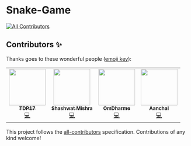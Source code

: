 # Snake-Game
<!-- ALL-CONTRIBUTORS-BADGE:START - Do not remove or modify this section -->
[![All Contributors](https://img.shields.io/badge/all_contributors-4-orange.svg?style=flat-square)](#contributors-)
<!-- ALL-CONTRIBUTORS-BADGE:END -->
## Contributors ✨

Thanks goes to these wonderful people ([emoji key](https://allcontributors.org/docs/en/emoji-key)):

<!-- ALL-CONTRIBUTORS-LIST:START - Do not remove or modify this section -->
<!-- prettier-ignore-start -->
<!-- markdownlint-disable -->
<table>
  <tr>
    <td align="center"><a href="https://github.com/TDP17"><img src="https://avatars.githubusercontent.com/u/71214045?v=4?s=100" width="100px;" alt=""/><br /><sub><b>TDP17</b></sub></a><br /><a href="https://github.com/Bauddhik-Geeks/Snake-Game/commits?author=TDP17" title="Code">💻</a></td>
    <td align="center"><a href="http://shashwatmishra.codes/"><img src="https://avatars.githubusercontent.com/u/56419358?v=4?s=100" width="100px;" alt=""/><br /><sub><b>Shashwat Mishra</b></sub></a><br /><a href="https://github.com/Bauddhik-Geeks/Snake-Game/commits?author=ampsteric" title="Code">💻</a></td>
    <td align="center"><a href="https://github.com/OmDharme"><img src="https://avatars.githubusercontent.com/u/85190369?v=4?s=100" width="100px;" alt=""/><br /><sub><b>OmDharme</b></sub></a><br /><a href="https://github.com/Bauddhik-Geeks/Snake-Game/commits?author=OmDharme" title="Code">💻</a></td>
    <td align="center"><a href="https://github.com/aanchal-fatwani"><img src="https://avatars.githubusercontent.com/u/63228776?v=4?s=100" width="100px;" alt=""/><br /><sub><b>Aanchal</b></sub></a><br /><a href="https://github.com/Bauddhik-Geeks/Snake-Game/commits?author=aanchal-fatwani" title="Code">💻</a></td>
  </tr>
</table>

<!-- markdownlint-restore -->
<!-- prettier-ignore-end -->

<!-- ALL-CONTRIBUTORS-LIST:END -->

This project follows the [all-contributors](https://github.com/all-contributors/all-contributors) specification. Contributions of any kind welcome!